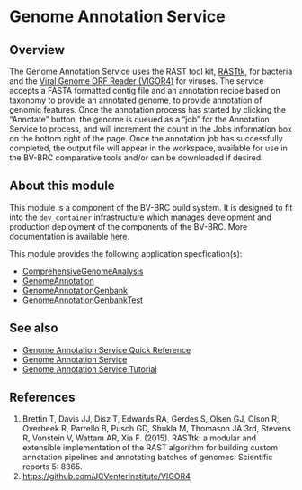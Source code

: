 # Genome Annotation Service

## Overview

The Genome Annotation Service uses the RAST tool kit, [RASTtk](https://www.ncbi.nlm.nih.gov/pmc/articles/PMC4322359/), for bacteria and the [Viral Genome ORF Reader (VIGOR4)](https://github.com/JCVenterInstitute/VIGOR4) for viruses. The service accepts a FASTA formatted contig file and an annotation recipe based on taxonomy to provide an annotated genome, to provide annotation of genomic features. Once the annotation process has started by clicking the “Annotate” button, the genome is queued as a “job” for the Annotation Service to process, and will increment the count in the Jobs information box on the bottom right of the page. Once the annotation job has successfully completed, the output file will appear in the workspace, available for use in the BV-BRC comparative tools and/or can be downloaded if desired.



## About this module

This module is a component of the BV-BRC build system. It is designed to fit into the
`dev_container` infrastructure which manages development and production deployment of
the components of the BV-BRC. More documentation is available [here](https://github.com/BV-BRC/dev_container/tree/master/README.md).

This module provides the following application specfication(s):
* [ComprehensiveGenomeAnalysis](app_specs/ComprehensiveGenomeAnalysis.md)
* [GenomeAnnotation](app_specs/GenomeAnnotation.md)
* [GenomeAnnotationGenbank](app_specs/GenomeAnnotationGenbank.md)
* [GenomeAnnotationGenbankTest](app_specs/GenomeAnnotationGenbankTest.md)


## See also

* [Genome Annotation Service Quick Reference](https://www.bv-brc.org/docs/quick_references/services/genome_annotation_service.html)
* [Genome Annotation Service](https://www.bv-brc.org/docs/https://bv-brc.org/app/Annotation.html)
* [Genome Annotation Service Tutorial](https://www.bv-brc.org/docs//tutorial/genome_annotation/genome_annotation.html)



## References

1. Brettin T, Davis JJ, Disz T, Edwards RA, Gerdes S, Olsen GJ, Olson R, Overbeek R, Parrello B, Pusch GD, Shukla M, Thomason JA 3rd, Stevens R, Vonstein V, Wattam AR, Xia F. (2015). RASTtk: a modular and extensible implementation of the RAST algorithm for building custom annotation pipelines and annotating batches of genomes. Scientific reports 5: 8365.
2.	https://github.com/JCVenterInstitute/VIGOR4 


